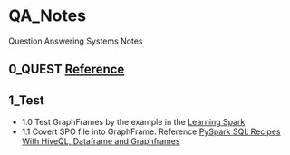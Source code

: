 # QA_Notes
  Question Answering Systems Notes
## 0_QUEST [Reference](https://www.mpi-inf.mpg.de/departments/databases-and-information-systems/research/question-answering/)
## 1_Test
  - 1.0 Test GraphFrames by the example in the [Learning Spark](https://github.com/BraveJean/QA_Notes/tree/master/2_Book)
  - 1.1 Covert SPO file into GraphFrame. Reference:[PySpark SQL Recipes With HiveQL, Dataframe and Graphframes](https://github.com/BraveJean/QA_Notes/tree/master/2_Book)
